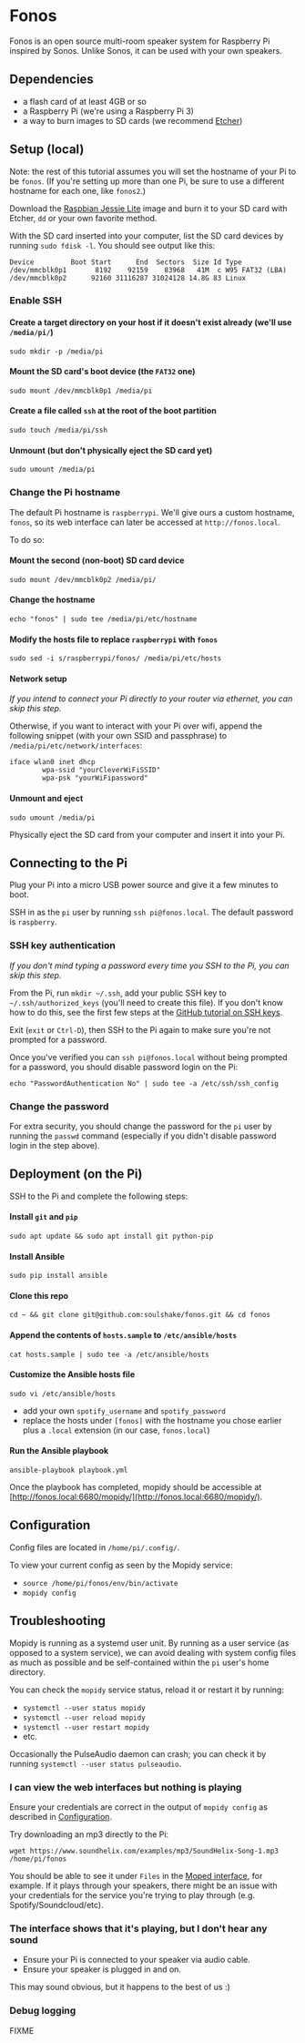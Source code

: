 # Fonos

Fonos is an open source multi-room speaker system for Raspberry Pi inspired by Sonos. Unlike Sonos, it can be used with your own speakers.

## Dependencies

- a flash card of at least 4GB or so
- a Raspberry Pi (we're using a Raspberry Pi 3)
- a way to burn images to SD cards (we recommend [Etcher](https://etcher.io/))

## Setup (local)

Note: the rest of this tutorial assumes you will set the hostname of your Pi to be `fonos`. (If you're setting up more than one Pi, be sure to use a different hostname for each one, like `fonos2`.)

Download the [Raspbian Jessie Lite](https://www.raspberrypi.org/downloads/raspbian/) image and burn it to your SD card with Etcher, `dd` or your own favorite method.

With the SD card inserted into your computer, list the SD card devices by running `sudo fdisk -l`. You should see output like this:

```
Device         Boot Start      End  Sectors  Size Id Type
/dev/mmcblk0p1       8192    92159    83968   41M  c W95 FAT32 (LBA)
/dev/mmcblk0p2      92160 31116287 31024128 14.8G 83 Linux
```

### Enable SSH

#### Create a target directory on your host if it doesn't exist already (we'll use `/media/pi/`)

`sudo mkdir -p /media/pi`

#### Mount the SD card's boot device (the `FAT32` one)

`sudo mount /dev/mmcblk0p1 /media/pi`

#### Create a file called `ssh` at the root of the boot partition

`sudo touch /media/pi/ssh`

#### Unmount (but don't physically eject the SD card yet)

`sudo umount /media/pi`

### Change the Pi hostname

The default Pi hostname is `raspberrypi`. We'll give ours a custom hostname, `fonos`, so its web interface can later be accessed at `http://fonos.local`.

To do so:

####  Mount the second (non-boot) SD card device

`sudo mount /dev/mmcblk0p2 /media/pi/`

#### Change the hostname

`echo "fonos" | sudo tee /media/pi/etc/hostname`

#### Modify the hosts file to replace `raspberrypi` with `fonos`

`sudo sed -i s/raspberrypi/fonos/ /media/pi/etc/hosts`

#### Network setup

_If you intend to connect your Pi directly to your router via ethernet, you can skip this step._

Otherwise, if you want to interact with your Pi over wifi, append the following snippet (with your own SSID and passphrase) to `/media/pi/etc/network/interfaces`:

```
iface wlan0 inet dhcp
        wpa-ssid "yourCleverWiFiSSID"
        wpa-psk "yourWiFipassword"
```

#### Unmount and eject

`sudo umount /media/pi`

Physically eject the SD card from your computer and insert it into your Pi.

## Connecting to the Pi

Plug your Pi into a micro USB power source and give it a few minutes to boot.

SSH in as the `pi` user by running `ssh pi@fonos.local`. The default password is `raspberry`.

### SSH key authentication

_If you don't mind typing a password every time you SSH to the Pi, you can skip this step._

From the Pi, run `mkdir ~/.ssh`, add your public SSH key to `~/.ssh/authorized_keys` (you'll need to create this file). If you don't know how to do this, see the first few steps at the [GitHub tutorial on SSH keys](https://help.github.com/articles/connecting-to-github-with-ssh/).

Exit (`exit` or `Ctrl-D`), then SSH to the Pi again to make sure you're not prompted for a password.

Once you've verified you can `ssh pi@fonos.local` without being prompted for a password, you should disable password login on the Pi:

`echo "PasswordAuthentication No" | sudo tee -a /etc/ssh/ssh_config`

### Change the password

For extra security, you should change the password for the `pi` user by running the `passwd` command (especially if you didn't disable password login in the step above).

## Deployment (on the Pi)

SSH to the Pi and complete the following steps:

#### Install `git` and `pip`

`sudo apt update && sudo apt install git python-pip`

#### Install Ansible

`sudo pip install ansible`

#### Clone this repo

`cd ~ && git clone git@github.com:soulshake/fonos.git && cd fonos`

#### Append the contents of `hosts.sample` to `/etc/ansible/hosts`

`cat hosts.sample | sudo tee -a /etc/ansible/hosts`

#### Customize the Ansible hosts file

`sudo vi /etc/ansible/hosts`

- add your own `spotify_username` and `spotify_password`
- replace the hosts under `[fonos]` with the hostname you chose earlier plus a `.local` extension (in our case, `fonos.local`)

#### Run the Ansible playbook

`ansible-playbook playbook.yml`

Once the playbook has completed, mopidy should be accessible at [http://fonos.local:6680/mopidy/](http://fonos.local:6680/mopidy/).

## Configuration

Config files are located in `/home/pi/.config/`. 

To view your current config as seen by the Mopidy service:

- `source /home/pi/fonos/env/bin/activate`
- `mopidy config`


## Troubleshooting

Mopidy is running as a systemd user unit. By running as a user service (as opposed to a system service), we can avoid dealing with system config files as much as possible and be self-contained within the `pi` user's home directory.

You can check the `mopidy` service status, reload it or restart it by running:

- `systemctl --user status mopidy`
- `systemctl --user reload mopidy`
- `systemctl --user restart mopidy`
- etc.

Occasionally the PulseAudio daemon can crash; you can check it by running `systemctl --user status pulseaudio`.


### I can view the web interfaces but nothing is playing

Ensure your credentials are correct in the output of `mopidy config` as described in [Configuration](#Configuration).

Try downloading an mp3 directly to the Pi:

`wget https://www.soundhelix.com/examples/mp3/SoundHelix-Song-1.mp3 /home/pi/fonos`

You should be able to see it under `Files` in the [Moped interface](http://fonos.local:6680/moped), for example. If it plays through your speakers, there might be an issue with your credentials for the service you're trying to play through (e.g. Spotify/Soundcloud/etc).


### The interface shows that it's playing, but I don't hear any sound

- Ensure your Pi is connected to your speaker via audio cable.
- Ensure your speaker is plugged in and on.

This may sound obvious, but it happens to the best of us :)


### Debug logging

FIXME
